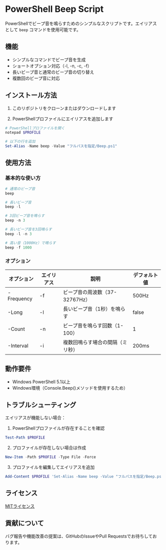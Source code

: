 # PowerShell Beep Script

PowerShellでビープ音を鳴らすためのシンプルなスクリプトです。エイリアスとして `beep` コマンドを使用可能です。

## 機能

- シンプルなコマンドでビープ音を生成
- ショートオプション対応（-l, -n, -c, -f）
- 長いビープ音と通常のビープ音の切り替え
- 複数回のビープ音に対応

## インストール方法

1. このリポジトリをクローンまたはダウンロードします

2. PowerShellプロファイルにエイリアスを追加します
```powershell
# PowerShellプロファイルを開く
notepad $PROFILE

# 以下の行を追加
Set-Alias -Name beep -Value "フルパスを指定/Beep.ps1"
```

## 使用方法

### 基本的な使い方

```powershell
# 通常のビープ音
beep

# 長いビープ音
beep -l

# 3回ビープ音を鳴らす
beep -n 3

# 長いビープ音を3回鳴らす
beep -l -n 3

# 高い音（1000Hz）で鳴らす
beep -f 1000
```

### オプション

| オプション | エイリアス | 説明 | デフォルト値 |
|------------|------------|------|--------------|
| -Frequency | -f | ビープ音の周波数（37-32767Hz） | 500Hz |
| -Long | -l | 長いビープ音（1秒）を鳴らす | false |
| -Count | -n | ビープ音を鳴らす回数（1-100） | 1 |
| -Interval | -i | 複数回鳴らす場合の間隔（ミリ秒） | 200ms |

## 動作要件

- Windows PowerShell 5.1以上
- Windows環境（Console.Beep()メソッドを使用するため）

## トラブルシューティング

エイリアスが機能しない場合：
1. PowerShellプロファイルが存在することを確認
```powershell
Test-Path $PROFILE
```

2. プロファイルが存在しない場合は作成
```powershell
New-Item -Path $PROFILE -Type File -Force
```

3. プロファイルを編集してエイリアスを追加
```powershell
Add-Content $PROFILE 'Set-Alias -Name beep -Value "フルパスを指定/Beep.ps1"'
```

## ライセンス

[MITライセンス](LICENSE)

## 貢献について

バグ報告や機能改善の提案は、GitHubのIssueやPull Requestsでお待ちしております。
